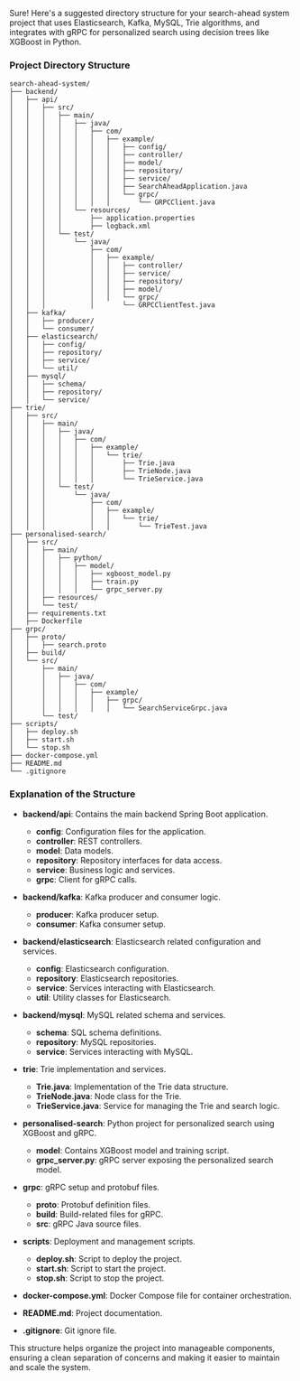Sure! Here's a suggested directory structure for your search-ahead system project that uses Elasticsearch, Kafka, MySQL, Trie algorithms, and integrates with gRPC for personalized search using decision trees like XGBoost in Python.

### Project Directory Structure

```plaintext
search-ahead-system/
├── backend/
│   ├── api/
│   │   ├── src/
│   │   │   ├── main/
│   │   │   │   ├── java/
│   │   │   │   │   ├── com/
│   │   │   │   │   │   ├── example/
│   │   │   │   │   │   │   ├── config/
│   │   │   │   │   │   │   ├── controller/
│   │   │   │   │   │   │   ├── model/
│   │   │   │   │   │   │   ├── repository/
│   │   │   │   │   │   │   ├── service/
│   │   │   │   │   │   │   ├── SearchAheadApplication.java
│   │   │   │   │   │   │   └── grpc/
│   │   │   │   │   │   │       └── GRPCClient.java
│   │   │   │   └── resources/
│   │   │   │       ├── application.properties
│   │   │   │       ├── logback.xml
│   │   │   └── test/
│   │   │       └── java/
│   │   │           ├── com/
│   │   │           │   ├── example/
│   │   │           │   │   ├── controller/
│   │   │           │   │   ├── service/
│   │   │           │   │   ├── repository/
│   │   │           │   │   ├── model/
│   │   │           │   │   └── grpc/
│   │   │           │       └── GRPCClientTest.java
│   ├── kafka/
│   │   ├── producer/
│   │   └── consumer/
│   ├── elasticsearch/
│   │   ├── config/
│   │   ├── repository/
│   │   ├── service/
│   │   └── util/
│   ├── mysql/
│   │   ├── schema/
│   │   ├── repository/
│   │   └── service/
├── trie/
│   ├── src/
│   │   ├── main/
│   │   │   ├── java/
│   │   │   │   ├── com/
│   │   │   │   │   ├── example/
│   │   │   │   │   │   └── trie/
│   │   │   │   │   │       ├── Trie.java
│   │   │   │   │   │       ├── TrieNode.java
│   │   │   │   │   │       └── TrieService.java
│   │   │   └── test/
│   │   │       └── java/
│   │   │           ├── com/
│   │   │           │   ├── example/
│   │   │           │   │   └── trie/
│   │   │           │   │       └── TrieTest.java
├── personalised-search/
│   ├── src/
│   │   ├── main/
│   │   │   ├── python/
│   │   │   │   ├── model/
│   │   │   │   │   ├── xgboost_model.py
│   │   │   │   │   ├── train.py
│   │   │   │   │   └── grpc_server.py
│   │   ├── resources/
│   │   └── test/
│   ├── requirements.txt
│   ├── Dockerfile
├── grpc/
│   ├── proto/
│   │   ├── search.proto
│   ├── build/
│   └── src/
│       ├── main/
│       │   ├── java/
│       │   │   ├── com/
│       │   │   │   ├── example/
│       │   │   │   │   ├── grpc/
│       │   │   │   │   │   └── SearchServiceGrpc.java
│       └── test/
├── scripts/
│   ├── deploy.sh
│   ├── start.sh
│   └── stop.sh
├── docker-compose.yml
├── README.md
└── .gitignore
```

### Explanation of the Structure

-   **backend/api**: Contains the main backend Spring Boot application.

    -   **config**: Configuration files for the application.
    -   **controller**: REST controllers.
    -   **model**: Data models.
    -   **repository**: Repository interfaces for data access.
    -   **service**: Business logic and services.
    -   **grpc**: Client for gRPC calls.

-   **backend/kafka**: Kafka producer and consumer logic.

    -   **producer**: Kafka producer setup.
    -   **consumer**: Kafka consumer setup.

-   **backend/elasticsearch**: Elasticsearch related configuration and services.

    -   **config**: Elasticsearch configuration.
    -   **repository**: Elasticsearch repositories.
    -   **service**: Services interacting with Elasticsearch.
    -   **util**: Utility classes for Elasticsearch.

-   **backend/mysql**: MySQL related schema and services.

    -   **schema**: SQL schema definitions.
    -   **repository**: MySQL repositories.
    -   **service**: Services interacting with MySQL.

-   **trie**: Trie implementation and services.

    -   **Trie.java**: Implementation of the Trie data structure.
    -   **TrieNode.java**: Node class for the Trie.
    -   **TrieService.java**: Service for managing the Trie and search logic.

-   **personalised-search**: Python project for personalized search using XGBoost and gRPC.

    -   **model**: Contains XGBoost model and training script.
    -   **grpc_server.py**: gRPC server exposing the personalized search model.

-   **grpc**: gRPC setup and protobuf files.

    -   **proto**: Protobuf definition files.
    -   **build**: Build-related files for gRPC.
    -   **src**: gRPC Java source files.

-   **scripts**: Deployment and management scripts.

    -   **deploy.sh**: Script to deploy the project.
    -   **start.sh**: Script to start the project.
    -   **stop.sh**: Script to stop the project.

-   **docker-compose.yml**: Docker Compose file for container orchestration.

-   **README.md**: Project documentation.

-   **.gitignore**: Git ignore file.

This structure helps organize the project into manageable components, ensuring a clean separation of concerns and making it easier to maintain and scale the system.
